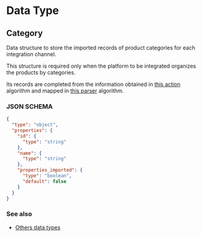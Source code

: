 # Data Type

## Category

Data structure to store the imported records of product categories for each integration channel.

This structure is required only when the platform to be integrated organizes the products by categories.

Its records are completed from the information obtained in [this action](../action-algorithms/do_get_categories.md) algorithm 
and mapped in [this parser](../parser-algorithms/parse_from_api_response_2_integration_db_category.md) algorithm.
    
### JSON SCHEMA
```json
{
  "type": "object",
  "properties": {
    "id": {
      "type": "string"
    },
    "name": {
      "type": "string"
    },
    "properties_imported": {
      "type": "boolean",
      "default": false
    }
  }
}
```

### See also
* [Others data types](overview?id=Category)